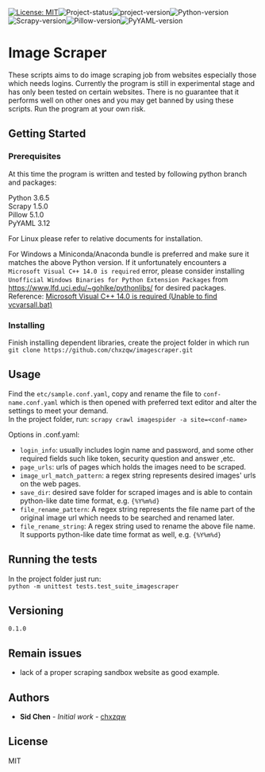 [![License: MIT](https://img.shields.io/badge/License-MIT-brightgreen.svg)](https://github.com/chxzqw/imagescraper/blob/master/LICENSE)![Project-status](https://img.shields.io/badge/Status-experimental-red.svg)![project-version](https://img.shields.io/badge/version-0.1.0-red.svg)![Python-version](https://img.shields.io/badge/Python-3.6.5-blue.svg)![Scrapy-version](https://img.shields.io/badge/Scrapy-1.5.0-blue.svg)![Pillow-version](https://img.shields.io/badge/Pillow-5.1.0-blue.svg)![PyYAML-version](https://img.shields.io/badge/PyYAML-3.12-blue.svg)

# Image Scraper

These scripts aims to do image scraping job from websites especially those which needs logins. Currently the program is still in experimental stage and has only been tested on certain websites. There is no guarantee that it performs well on other ones and you may get banned by using these scripts. Run the program at your own risk.

## Getting Started

### Prerequisites

At this time the program is written and tested by following python branch and packages:

Python 3.6.5  
Scrapy 1.5.0  
Pillow 5.1.0  
PyYAML 3.12  

For Linux please refer to relative documents for installation.

For Windows a Miniconda/Anaconda bundle is preferred and make sure it matches the above Python version.
If it unfortunately encounters a `Microsoft Visual C++ 14.0 is required` error, please consider installing `Unofficial Windows Binaries for Python Extension Packages` from <https://www.lfd.uci.edu/~gohlke/pythonlibs/> for desired packages.  
Reference: [Microsoft Visual C++ 14.0 is required (Unable to find vcvarsall.bat)](https://stackoverflow.com/questions/29846087/microsoft-visual-c-14-0-is-required-unable-to-find-vcvarsall-bat)

### Installing

Finish installing dependent libraries, create the project folder in which run  
`git clone https://github.com/chxzqw/imagescraper.git`  

## Usage

Find the `etc/sample.conf.yaml`, copy and rename the file to `conf-name.conf.yaml` which is then opened with preferred text editor and alter the settings to meet your demand.  
In the project folder, run:
`scrapy crawl imagespider -a site=<conf-name>`

Options in <conf-name>.conf.yaml:
* `login_info`: usually includes login name and password, and some other required fields such like token, security question and answer ,etc.
* `page_urls`: urls of pages which holds the images need to be scraped.
* `image_url_match_pattern`: a regex string represents desired images' urls on the web pages.
* `save_dir`: desired save folder for scraped images and is able to contain python-like date time format, e.g. `{%Y%m%d}`
* `file_rename_pattern`: A regex string represents the file name part of the original image url which needs to be searched and renamed later.
* `file_rename_string`: A regex string used to rename the above file name. It supports python-like date time format as well, e.g. `{%Y%m%d}`

## Running the tests

In the project folder just run:  
`python -m unittest tests.test_suite_imagescraper`

## Versioning

`0.1.0`

## Remain issues

* lack of a proper scraping sandbox website as good example.

## Authors

* **Sid Chen** - *Initial work* - [chxzqw](https://github.com/chxzqw)

## License

MIT
